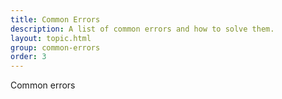 ```yaml
---
title: Common Errors
description: A list of common errors and how to solve them.
layout: topic.html
group: common-errors
order: 3
---
```


Common errors